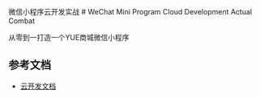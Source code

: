 微信小程序云开发实战 # WeChat Mini Program Cloud Development Actual Combat

从零到一打造一个YUE商城微信小程序

## 参考文档

- [云开发文档](https://developers.weixin.qq.com/miniprogram/dev/wxcloud/basis/getting-started.html)